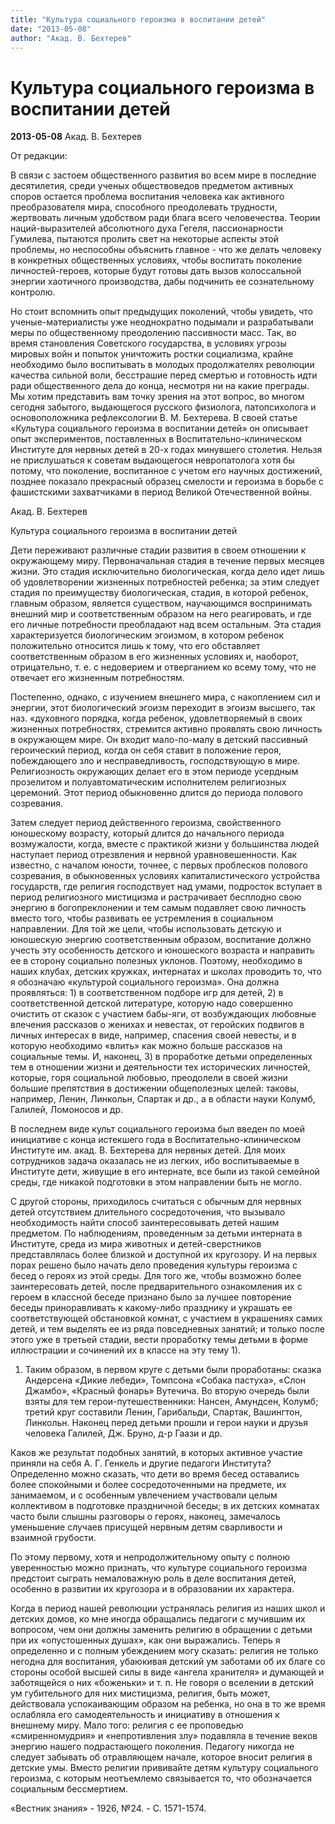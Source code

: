 ```yaml
---
title: "Культура социального героизма в воспитании детей"
date: "2013-05-08"
author: "Акад. В. Бехтерев"
---
```


# Культура социального героизма в воспитании детей

**2013-05-08** Акад. В. Бехтерев

От редакции:

В связи с застоем общественного развития во всем мире в последние десятилетия, среди ученых обществоведов предметом активных споров остается проблема воспитания человека как активного преобразователя мира, способного преодолевать трудности, жертвовать личным удобством ради блага всего человечества. Теории наций-выразителей абсолютного духа Гегеля, пассионарности Гумилева, пытаются пролить свет на некоторые аспекты этой проблемы, но неспособны объяснить главное - что же делать человеку в конкретных общественных условиях, чтобы воспитать поколение личностей-героев, которые будут готовы дать вызов колоссальной энергии хаотичного производства, дабы подчинить ее сознательному контролю.

Но стоит вспомнить опыт предыдущих поколений, чтобы увидеть, что ученые-материалисты уже неоднократно подымали и разрабатывали меры по общественному преодолению пассивности масс. Так, во время становления Советского государства, в условиях угрозы мировых войн и попыток уничтожить ростки социализма, крайне необходимо было воспитывать в молодых продолжателях революции качества сильной воли, бесстрашие перед смертью и готовность идти ради общественного дела до конца, несмотря ни на какие преграды. Мы хотим представить вам точку зрения на этот вопрос, во многом сегодня забытого, выдающегося русского физиолога, патопсихолога и основоположника рефлексологии В. М. Бехтерева. В своей статье «Культура социального героизма в воспитании детей» он описывает опыт экспериментов, поставленных в Воспитательно-клиническом Институте для нервных детей в 20-х годах минувшего столетия. Нельзя не прислушаться к советам выдающегося невропатолога хотя бы потому, что поколение, воспитанное с учетом его научных достижений, позднее показало прекрасный образец смелости и героизма в борьбе с фашистскими захватчиками в период Великой Отечественной войны.

Акад. В. Бехтерев

Культура социального героизма в воспитании детей

Дети переживают различные стадии развития в своем отношении к окружающему миру. Первоначальная стадия в течение первых месяцев жизни. Это стадия исключительно биологическая, когда дело идет лишь об удовлетворении жизненных потребностей ребенка; за этим следует стадия по преимуществу биологическая, стадия, в которой ребенок, главным образом, является существом, научающимся воспринимать внешний мир и соответственным образом на него реагировать, и где его личные потребности преобладают над всем остальным. Эта стадия характеризуется биологическим эгоизмом, в котором ребенок положительно относится лишь к тому, что его обставляет соответственным образом в его жизненных условиях и, наоборот, отрицательно, т. е. с недоверием и отверганием ко всему тому, что не отвечает его жизненным потребностям.

Постепенно, однако, с изучением внешнего мира, с накоплением сил и энергии, этот биологический эгоизм переходит в эгоизм высшего, так наз. «духовного порядка, когда ребенок, удовлетворяемый в своих жизненных потребностях, стремится активно проявлять свою личность в окружающем мире. Он входит мало-по-малу в детский пассивный героический период, когда он себя ставит в положение героя, побеждающего зло и несправедливость, господствующую в мире. Религиозность окружающих делает его в этом периоде усердным прозелитом и полуавтоматическим исполнителем религиозных церемоний. Этот период обыкновенно длится до периода полового созревания.

Затем следует период действенного героизма, свойственного юношескому возрасту, который длится до начального периода возмужалости, когда, вместе с практикой жизни у большинства людей наступает период отрезвления и нервной уравновешенности. Как известно, с началом юности, точнее, с первых проблесков полового созревания, в обыкновенных условиях капиталистического устройства государств, где религия господствует над умами, подросток вступает в период религиозного мистицизма и растрачивает бесплодно свою энергию в богопреклонении и тем самым подавляет свою личность вместо того, чтобы развивать ее устремления в социальном направлении. Для той же цели, чтобы использовать детскую и юношескую энергию соответственным образом, воспитание должно учесть эту особенность детского и юношеского возраста и направить ее в сторону социально полезных уклонов. Поэтому, необходимо в наших клубах, детских кружках, интернатах и школах проводить то, что я обозначаю «культурой социального героизма». Она должна проявляться: 1) в соответственном подборе игр для детей, 2) в соответственной детской литературе, которую надо совершенно очистить от сказок с участием бабы-яги, от возбуждающих любовные влечения рассказов о женихах и невестах, от геройских подвигов в личных интересах в виде, например, спасения своей невесты, и в которую необходимо «влить» как можно больше рассказов на социальные темы. И, наконец, 3) в проработке детьми определенных тем в отношении жизни и деятельности тех исторических личностей, которые, горя социальной любовью, преодолели в своей жизни большие препятствия в достижении общеполезных целей: таковы, например, Ленин, Линкольн, Спартак и др., а в области науки Колумб, Галилей, Ломоносов и др.

В последнем виде культ социального героизма был введен по моей инициативе с конца истекшего года в Воспитательно-клиническом Институте им. акад. В. Бехтерева для нервных детей. Для моих сотрудников задача оказалась не из легких, ибо воспитываемые в Институте дети, живущие в его интернате, все были из такой семейной среды, где никакой подготовки в этом направлении быть не могло.

С другой стороны, приходилось считаться с обычным для нервных детей отсутствием длительного сосредоточения, что вызывало необходимость найти способ заинтересовывать детей нашим предметом. По наблюдениям, проведенным за детьми интерната в Институте, среда из мира животных и детей-сверстников представлялась более близкой и доступной их кругозору. И на первых порах решено было начать дело проведения культуры героизма с бесед о героях из этой среды. Для того же, чтобы возможно более заинтересовать детей, после предварительного ознакомления их с героем в классной беседе признано было за лучшее повторение беседы приноравливать к какому-либо празднику и украшать ее соответствующей обстановкой комнат, с участием в украшениях самих детей, и тем выделять ее из ряда повседневных занятий; и только после этого уже в третьей стадии, вести проработку темы детьми в форме иллюстрации и сочинений их в классе на эту тему 1).

1) Таким образом, в первом круге с детьми были проработаны: сказка Андерсена «Дикие лебеди», Томпсона «Собака пастуха», «Слон Джамбо», «Красный фонарь» Вутечича. Во вторую очередь были взяты для тем герои-путешественники: Нансен, Амундсен, Колумб; третий круг составили Ленин, Гарибальди, Спартак, Вашингтон, Линкольн. Наконец перед детьми прошли и герои науки и друзья человека Галилей, Дж. Бруно, д-р Гаази и др.

Каков же результат подобных занятий, в которых активное участие приняли на себя А. Г. Генкель и другие педагоги Института? Определенно можно сказать, что дети во время бесед оставались более спокойными и более сосредоточенными на предмете, их занимаемом, и с особенным увлечением участвовали целым коллективом в подготовке праздничной беседы; в их детских комнатах часто были слышны разговоры о героях, наконец, замечалось уменьшение случаев присущей нервным детям сварливости и взаимной грубости.

По этому первому, хотя и непродолжительному опыту с полною уверенностью можно признать, что культуре социального героизма предстоит сыграть немаловажную роль в деле воспитания детей, особенно в развитии их кругозора и в образовании их характера.

Когда в период нашей революции устранялась религия из наших школ и детских домов, ко мне иногда обращались педагоги с мучившим их вопросом, чем они должны заменить религию в обращении с детьми при их «опустошенных душах», как они выражались. Теперь я определенно и с полным убеждением могу сказать: религия не только негодна для воспитания, убаюкивая детский ум заботами об их благе со стороны особой высшей силы в виде «ангела хранителя» и думающей и заботящейся о них «боженьки» и т. п. Не говоря о вселении в детский ум губительного для них мистицизма, религия, быть может, действовала успокаивающим образом на ребенка, но она в то же время ослабляла его самодеятельность и инициативу в отношения к внешнему миру. Мало того: религия с ее проповедью «смиренномудрия» и «непротивления злу» подавляла в течение веков энергию нашего подрастающего поколения. Педагогу никогда не следует забывать об отравляющем начале, которое вносит религия в детские умы. Вместо религии прививайте детям культуру социального героизма, с которым неотъемлемо связывается то, что обозначается социальным бессмертием.

«Вестник знания» - 1926, №24. - С. 1571-1574.